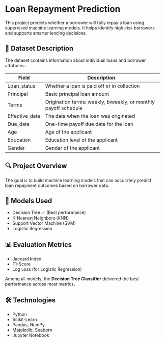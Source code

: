 # Loan Repayment Prediction

This project predicts whether a borrower will fully repay a loan using supervised machine learning models. It helps identify high-risk borrowers and supports smarter lending decisions.

## 📄 Dataset Description

The dataset contains information about individual loans and borrower attributes:

| Field           | Description                                                                 |
|---------------- |-----------------------------------------------------------------------------|
| Loan_status     | Whether a loan is paid off or in collection                                 |
| Principal       | Basic principal loan amount                                                 |
| Terms           | Origination terms: weekly, biweekly, or monthly payoff schedule             |
| Effective_date  | The date when the loan was originated                                       |
| Due_date        | One-time payoff due date for the loan                                       |
| Age             | Age of the applicant                                                        |
| Education       | Education level of the applicant                                            |
| Gender          | Gender of the applicant                                                     |

## 🔍 Project Overview

The goal is to build machine learning models that can accurately predict loan repayment outcomes based on borrower data.

## 🧠 Models Used

- Decision Tree ✅ (Best performance)
- K-Nearest Neighbors (KNN)
- Support Vector Machine (SVM)
- Logistic Regression

## 📊 Evaluation Metrics

- Jaccard Index
- F1-Score
- Log Loss (for Logistic Regression)

Among all models, the **Decision Tree Classifier** delivered the best performance across most metrics.

## 🛠️ Technologies

- Python
- Scikit-Learn
- Pandas, NumPy
- Matplotlib, Seaborn
- Jupyter Notebook
